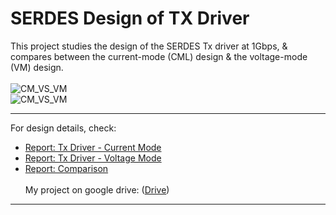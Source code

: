 # SERDES Design of TX Driver
This project studies the design of the SERDES Tx driver at 1Gbps, & compares between the current-mode (CML) design & the voltage-mode (VM) design.</br></br>
![CM_VS_VM](https://github.com/user-attachments/assets/49611123-74f7-4089-aa7b-e6ef15834f63)</br>
![CM_VS_VM](https://github.com/user-attachments/assets/a529593e-4e07-4a6f-81cb-9a279c5e911a)</br>
*****************
For design details, check:
 - [Report: Tx Driver - Current Mode](https://github.com/muhammadaldacher/SERDES-Design-of-TX-Driver/blob/main/%5BReport_p1%5D%20Tx%20Driver%20-%20Current%20Mode.pdf)</br>
 - [Report: Tx Driver - Voltage Mode](https://github.com/muhammadaldacher/SERDES-Design-of-TX-Driver/blob/main/%5BReport_p2%5D%20Tx%20Driver%20-%20Voltage%20Mode.pdf)</br>
 - [Report: Comparison](https://github.com/muhammadaldacher/SERDES-Design-of-TX-Driver/blob/main/%5BReport_p3%5D%20Comparison.pdf)</br></br>
 My project on google drive: ([Drive](https://drive.google.com/drive/folders/1ZGgkJkQ4KXaRdCAwRoYVX4raopYXT7sC?usp=drive_link)) <br/>
*****************

